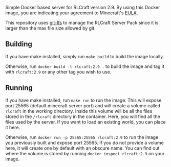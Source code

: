 Simple Docker based server for RLCraft version 2.9. By using this Docker image, you are indicating your agreement to Minecraft's [EULA](https://account.mojang.com/documents/minecraft_eula).

This repository uses [git-lfs](https://git-lfs.github.com/) to manage the RLCraft Server Pack since it is larger than the max file size allowed by git.

## Building
If you have make installed, simply run `make build` to build the image locally.

Otherwise, run `docker build -t rlcraft:2.9 .` to build the image and tag it with `rlcraft:2.9` or any other tag you wish to use.

## Running
If you have make installed, run `make run` to run the image. This will expose port 25565 (default minecraft server port) and will create a volume called `rlcraft` in the working directory. Inside this volume will be all the files stored in the `/rlcraft` directory in the container. Here, you will find all the files used by the server. If you want to load an existing world, you can place it here.

Otherwise, run `docker run -p 25565:25565 rlcraft:2.9` to run the image you previously built and expose port 25565. If you do not provide a volume here, it will create one by default with an obscure name. You can find out where the volume is stored by running `docker inspect rlcraft:2.9` on your image.
